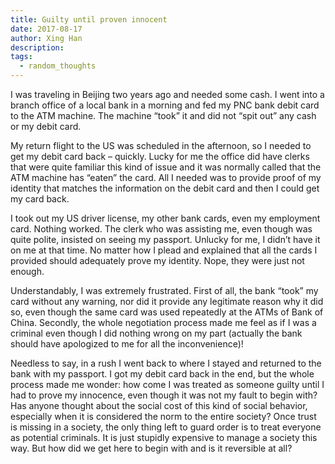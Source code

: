 ```yaml
---
title: Guilty until proven innocent
date: 2017-08-17
author: Xing Han
description:
tags:
  - random_thoughts
---
```


I was traveling in Beijing two years ago and needed some cash. I went into a branch office of a local bank in a morning and fed my PNC bank debit card to the ATM machine. The machine “took” it and did not “spit out” any cash or my debit card.

My return flight to the US was scheduled in the afternoon, so I needed to get my debit card back – quickly. Lucky for me the office did have clerks that were quite familiar this kind of issue and it was normally called that the ATM machine has “eaten” the card. All I needed was to provide proof of my identity that matches the information on the debit card and then I could get my card back.

I took out my US driver license, my other bank cards, even my employment card. Nothing worked. The clerk who was assisting me, even though was quite polite, insisted on seeing my passport. Unlucky for me, I didn’t have it on me at that time. No matter how I plead and explained that all the cards I provided should adequately prove my identity. Nope, they were just not enough.

Understandably, I was extremely frustrated. First of all, the bank “took” my card without any warning, nor did it provide any legitimate reason why it did so, even though the same card was used repeatedly at the ATMs of Bank of China. Secondly, the whole negotiation process made me feel as if I was a criminal even though I did nothing wrong on my part (actually the bank should have apologized to me for all the inconvenience)!

Needless to say, in a rush I went back to where I stayed and returned to the bank with my passport. I got my debit card back in the end, but the whole process made me wonder: how come I was treated as someone guilty until I had to prove my innocence, even though it was not my fault to begin with? Has anyone thought about the social cost of this kind of social behavior, especially when it is considered the norm to the entire society? Once trust is missing in a society, the only thing left to guard order is to treat everyone as potential criminals. It is just stupidly expensive to manage a society this way. But how did we get here to begin with and is it reversible at all?


